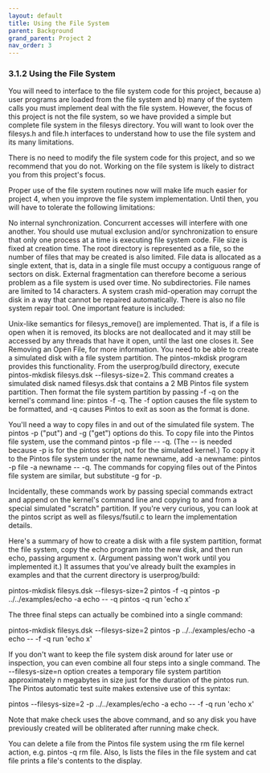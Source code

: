 ```yaml
---
layout: default
title: Using the File System
parent: Background
grand_parent: Project 2
nav_order: 3
---
```


### 3.1.2 Using the File System

You will need to interface to the file system code for this project, because a) user programs are loaded from the file system and b) many of the system calls you must implement deal with the file system. However, the focus of this project is not the file system, so we have provided a simple but complete file system in the filesys directory. You will want to look over the filesys.h and file.h interfaces to understand how to use the file system and its many limitations.

There is no need to modify the file system code for this project, and so we recommend that you do not. Working on the file system is likely to distract you from this project's focus.

Proper use of the file system routines now will make life much easier for project 4, when you improve the file system implementation. Until then, you will have to tolerate the following limitations:

No internal synchronization. Concurrent accesses will interfere with one another. You should use mutual exclusion and/or synchronization to ensure that only one process at a time is executing file system code.
File size is fixed at creation time. The root directory is represented as a file, so the number of files that may be created is also limited.
File data is allocated as a single extent, that is, data in a single file must occupy a contiguous range of sectors on disk. External fragmentation can therefore become a serious problem as a file system is used over time.
No subdirectories.
File names are limited to 14 characters.
A system crash mid-operation may corrupt the disk in a way that cannot be repaired automatically. There is also no file system repair tool.
One important feature is included:

Unix-like semantics for filesys_remove() are implemented. That is, if a file is open when it is removed, its blocks are not deallocated and it may still be accessed by any threads that have it open, until the last one closes it. See Removing an Open File, for more information.
You need to be able to create a simulated disk with a file system partition. The pintos-mkdisk program provides this functionality. From the userprog/build directory, execute pintos-mkdisk filesys.dsk --filesys-size=2. This command creates a simulated disk named filesys.dsk that contains a 2 MB Pintos file system partition. Then format the file system partition by passing -f -q on the kernel's command line: pintos -f -q. The -f option causes the file system to be formatted, and -q causes Pintos to exit as soon as the format is done.

You'll need a way to copy files in and out of the simulated file system. The pintos -p ("put") and -g ("get") options do this. To copy file into the Pintos file system, use the command pintos -p file -- -q. (The -- is needed because -p is for the pintos script, not for the simulated kernel.) To copy it to the Pintos file system under the name newname, add -a newname: pintos -p file -a newname -- -q. The commands for copying files out of the Pintos file system are similar, but substitute -g for -p.

Incidentally, these commands work by passing special commands extract and append on the kernel's command line and copying to and from a special simulated "scratch" partition. If you're very curious, you can look at the pintos script as well as filesys/fsutil.c to learn the implementation details.

Here's a summary of how to create a disk with a file system partition, format the file system, copy the echo program into the new disk, and then run echo, passing argument x. (Argument passing won't work until you implemented it.) It assumes that you've already built the examples in examples and that the current directory is userprog/build:

 	
pintos-mkdisk filesys.dsk --filesys-size=2
pintos -f -q
pintos -p ../../examples/echo -a echo -- -q
pintos -q run 'echo x'
                    
The three final steps can actually be combined into a single command:

 	
pintos-mkdisk filesys.dsk --filesys-size=2
pintos -p ../../examples/echo -a echo -- -f -q run 'echo x'
                    
If you don't want to keep the file system disk around for later use or inspection, you can even combine all four steps into a single command. The --filesys-size=n option creates a temporary file system partition approximately n megabytes in size just for the duration of the pintos run. The Pintos automatic test suite makes extensive use of this syntax:

 	
pintos --filesys-size=2 -p ../../examples/echo -a echo -- -f -q run 'echo x'
                    
Note that make check uses the above command, and so any disk you have previously created will be obliterated after running make check.

You can delete a file from the Pintos file system using the rm file kernel action, e.g. pintos -q rm file. Also, ls lists the files in the file system and cat file prints a file's contents to the display.
